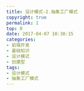 ```yaml
---
title: 设计模式-2.抽象工厂模式
copyright: true
permalink: 1
top: 0
date: 2017-04-07 10:30:15
categories:
- 前端开发
- 基础知识
- 设计模式
- 创建型
tags:
- 设计模式
- 抽象工厂模式
---
```

